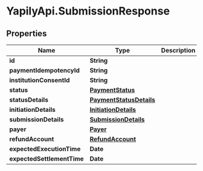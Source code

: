 # YapilyApi.SubmissionResponse

## Properties

Name | Type | Description | Notes
------------ | ------------- | ------------- | -------------
**id** | **String** |  | [optional] 
**paymentIdempotencyId** | **String** |  | [optional] 
**institutionConsentId** | **String** |  | [optional] 
**status** | [**PaymentStatus**](PaymentStatus.md) |  | [optional] 
**statusDetails** | [**PaymentStatusDetails**](PaymentStatusDetails.md) |  | [optional] 
**initiationDetails** | [**InitiationDetails**](InitiationDetails.md) |  | 
**submissionDetails** | [**SubmissionDetails**](SubmissionDetails.md) |  | 
**payer** | [**Payer**](Payer.md) |  | [optional] 
**refundAccount** | [**RefundAccount**](RefundAccount.md) |  | [optional] 
**expectedExecutionTime** | **Date** |  | [optional] 
**expectedSettlementTime** | **Date** |  | [optional] 


